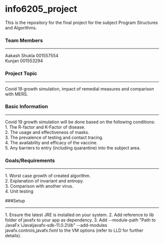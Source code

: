 # info6205_project
This is the repository for the final project for the subject Program Structures and Algorithms.

### Team Members
<hr/>
Aakash Shukla 001557554  <br/>
Kunjan 001553294

### Project Topic
<hr/>
Covid 19 growth simulation, impact of remedial measures and comparison with MERS. 

### Basic Information
<hr/>
Covid 19 growth simulation will be done based on the following conditions:<br/>
1. The R-factor and K-Factor of disease.<br/>
2. The usage and effectiveness of masks.<br/>
3. The prevalence of testing and contact tracing.<br/>
4. The availability and efficacy of the vaccine.<br/>
5. Any barriers to entry (including quarantine) into the subject area. <br/>

### Goals/Requirements
<hr/>
1. Worst case growth of created algorithm.<br/>
2. Explanation of invariant and entropy.<br/>
3. Comparison with another virus.<br/>
4. Unit testing<br/>

###Setup
<hr/>
1. Ensure the latest JRE is installed on your system.
2. Add reference to lib folder of javafx to your app as dependency.
3. Add --module-path "Path to JavaFx \Java\javafx-sdk-11.0.2\lib" --add-modules javafx.controls,javafx.fxml to the VM options (refer to LLD for further details). 

